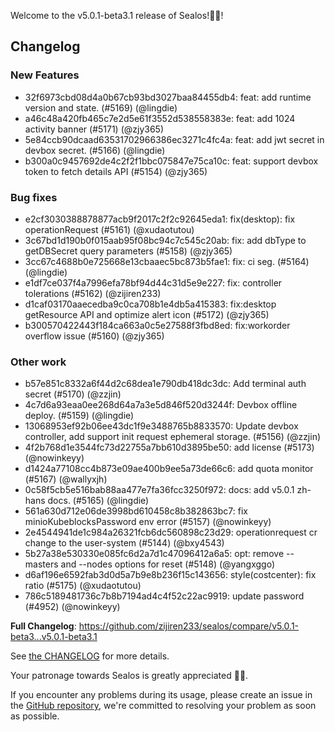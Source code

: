 Welcome to the v5.0.1-beta3.1 release of Sealos!🎉🎉!



## Changelog
### New Features
* 32f6973cbd08d4a0b67cb93bd3027baa84455db4: feat:  add runtime version and state. (#5169) (@lingdie)
* a46c48a420fb465c7e2d5e61f3552d538558383e: feat: add 1024 activity banner (#5171) (@zjy365)
* 5e84ccb90dcaad63531702966386ec3271c4fc4a: feat: add jwt secret in devbox secret. (#5166) (@lingdie)
* b300a0c9457692de4c2f2f1bbc075847e75ca10c: feat: support devbox token to fetch details API (#5154) (@zjy365)
### Bug fixes
* e2cf3030388878877acb9f2017c2f2c92645eda1: fix(desktop): fix operationRequest (#5161) (@xudaotutou)
* 3c67bd1d190b0f015aab95f08bc94c7c545c20ab: fix: add dbType to getDBSecret query parameters (#5158) (@zjy365)
* 3cc67c4688b0e725668e13cbaaec5bc873b5fae1: fix: ci seg. (#5164) (@lingdie)
* e1df7ce037f4a7996efa78bf94d44c31d5e9e227: fix: controller tolerations (#5162) (@zijiren233)
* d1caf03170aaecedba9c0ca708b1e4db5a415383: fix:desktop getResource API and optimize alert icon (#5172) (@zjy365)
* b300570422443f184ca663a0c5e27588f3fbd8ed: fix:workorder overflow issue (#5160) (@zjy365)
### Other work
* b57e851c8332a6f44d2c68dea1e790db418dc3dc: Add terminal auth secret (#5170) (@zzjin)
* 4c7d6a93eaa0ee268d64a7a3e5d846f520d3244f: Devbox offline deploy. (#5159) (@lingdie)
* 13068953ef92b06ee43dc1f9e3488765b8833570: Update devbox controller, add support init request ephemeral storage. (#5156) (@zzjin)
* 4f2b768d1e3544fc73d22755a7bb610d3895be50: add license (#5173) (@nowinkeyy)
* d1424a77108cc4b873e09ae400b9ee5a73de66c6: add quota monitor (#5167) (@wallyxjh)
* 0c58f5cb5e516bab88aa477e7fa36fcc3250f972: docs: add v5.0.1 zh-hans docs. (#5165) (@lingdie)
* 561a630d712e06de3998bd610458c8b382863bc7: fix minioKubeblocksPassword env error (#5157) (@nowinkeyy)
* 2e4544941de1c984a26321fcb6dc560898c23d29: operationrequest cr change to the user-system (#5144) (@bxy4543)
* 5b27a38e530330e085fc6d2a7d1c47096412a6a5: opt: remove --masters and --nodes options for reset (#5148) (@yangxggo)
* d6af196e6592fab3d0d5a7b9e8b236f15c143656: style(costcenter): fix ratio (#5175) (@xudaotutou)
* 786c5189481736c7b8b7194ad4c4f52c22ac9919: update password (#4952) (@nowinkeyy)

**Full Changelog**: https://github.com/zijiren233/sealos/compare/v5.0.1-beta3...v5.0.1-beta3.1

See [the CHANGELOG](https://github.com/zijiren233/sealos/blob/main/CHANGELOG/CHANGELOG.md) for more details.

Your patronage towards Sealos is greatly appreciated 🎉🎉.

If you encounter any problems during its usage, please create an issue in the [GitHub repository](https://github.com/zijiren233/sealos), we're committed to resolving your problem as soon as possible.
